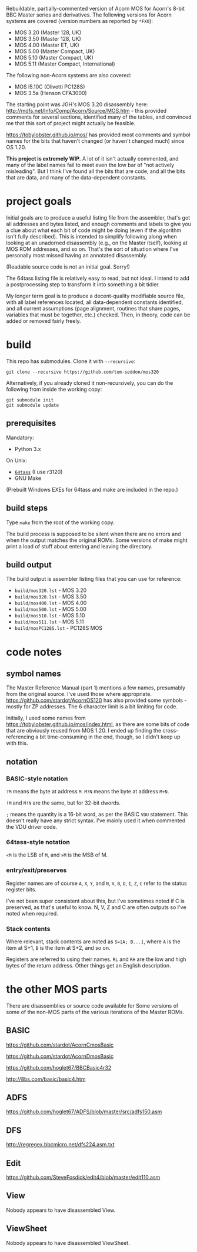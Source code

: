 Rebuildable, partially-commented version of Acorn MOS for Acorn's
8-bit BBC Master series and derivatives. The following versions for
Acorn systems are covered (version numbers as reported by `*FX0`):

- MOS 3.20 (Master 128, UK)
- MOS 3.50 (Master 128, UK)
- MOS 4.00 (Master ET, UK)
- MOS 5.00 (Master Compact, UK)
- MOS 5.10 (Master Compact, UK)
- MOS 5.11 (Master Compact, International)

The following non-Acorn systems are also covered:

- MOS I5.10C (Olivetti PC128S)
- MOS 3.5a (Henson CFA3000)

The starting point was JGH's MOS 3.20 disassembly here:
http://mdfs.net/Info/Comp/Acorn/Source/MOS.htm - this provided
comments for several sections, identified many of the tables, and
convinced me that this sort of project might actually be feasible.

https://tobylobster.github.io/mos/ has provided most comments and
symbol names for the bits that haven't changed (or haven't changed
much) since OS 1.20.

**This project is extremely WIP.** A lot of it isn't actually
commented, and many of the label names fail to meet even the low bar
of "not actively misleading". But I think I've found all the bits that
are code, and all the bits that are data, and many of the
data-dependent constants.

# project goals

Initial goals are to produce a useful listing file from the assembler,
that's got all addresses and bytes listed, and enough comments and
labels to give you a clue about what each bit of code might be doing
(even if the algorithm isn't fully described). This is intended to
simplify following along when looking at an unadorned disassembly
(e.g., on the Master itself), looking at MOS ROM addresses, and so on.
That's the sort of situation where I've personally most missed having
an annotated disassembly.

(Readable source code is not an initial goal. Sorry!)

The 64tass listing file is relatively easy to read, but not ideal. I
intend to add a postprocessing step to transform it into something a
bit tidier.

My longer term goal is to produce a decent-quality modifiable source
file, with all label references located, all data-dependent constants
identified, and all current assumptions (page alignment, routines that
share pages, variables that must be together, etc.) checked. Then, in
theory, code can be added or removed fairly freely.

# build

This repo has submodules. Clone it with `--recursive`:

    git clone --recursive https://github.com/tom-seddon/mos320
	
Alternatively, if you already cloned it non-recursively, you can do
the following from inside the working copy:

    git submodule init
	git submodule update

## prerequisites ##

Mandatory:

* Python 3.x

On Unix:

* [`64tass`](http://tass64.sourceforge.net/) (I use r3120)
* GNU Make

(Prebuilt Windows EXEs for 64tass and make are included in the repo.)

## build steps ##

Type `make` from the root of the working copy.

The build process is supposed to be silent when there are no errors
and when the output matches the original ROMs. Some versions of make
might print a load of stuff about entering and leaving the directory.

## build output

The build output is assembler listing files that you can use for
reference:

- `build/mos320.lst` - MOS 3.20
- `build/mos320.lst` - MOS 3.50
- `build/mos400.lst` - MOS 4.00
- `build/mos500.lst` - MOS 5.00
- `build/mos510.lst` - MOS 5.10
- `build/mos511.lst` - MOS 5.11
- `build/mosPC128S.lst` - PC128S MOS

# code notes

## symbol names ##

The Master Reference Manual (part 1) mentions a few names, presumably
from the original source. I've used those where appropriate.
https://github.com/stardot/AcornOS120 has also provided some symbols -
mostly for ZP addresses. The 6 character limit is a bit limiting for
code.

Initially, I used some names from
https://tobylobster.github.io/mos/index.html, as there are some bits
of code that are obviously reused from MOS 1.20. I ended up finding
the cross-referencing a bit time-consuming in the end, though, so I
didn't keep up with this.

## notation ##

### BASIC-style notation

`?M` means the byte at address `M`. `M?N` means the byte at address
`M+N`.

`!M` and `M!N` are the same, but for 32-bit dwords.

`;` means the quantity is a 16-bit word, as per the BASIC `VDU`
statement. This doesn't really have any strict syntax. I've mainly
used it when commented the VDU driver code.

### 64tass-style notation

`<M` is the LSB of `M`, and `>M` is the MSB of M.

### entry/exit/preserves ###

Register names are of course `A`, `X`, `Y`, and `N`, `V`, `B`, `D`,
`I`, `Z`, `C` refer to the status register bits.

I've not been super consistent about this, but I've sometimes noted if
C is preserved, as that's useful to know. N, V, Z and C are often
outputs so I've noted when required.

### Stack contents ###

Where relevant, stack contents are noted as `S=[A; B...]`, where `A`
is the item at S+1, `B` is the item at S+2, and so on.

Registers are referred to using their names. `RL` and `RH` are the low
and high bytes of the return address. Other things get an English
description.

# the other MOS parts

There are disassemblies or source code available for Some versions of
some of the non-MOS parts of the various iterations of the Master
ROMs.

## BASIC

https://github.com/stardot/AcornCmosBasic

https://github.com/stardot/AcornDmosBasic

https://github.com/hoglet67/BBCBasic4r32

http://8bs.com/basic/basic4.htm

## ADFS

https://github.com/hoglet67/ADFS/blob/master/src/adfs150.asm

## DFS

http://regregex.bbcmicro.net/dfs224.asm.txt

## Edit

https://github.com/SteveFosdick/edit4/blob/master/edit110.asm

## View

Nobody appears to have disassembled View.

## ViewSheet

Nobody appears to have disassembled ViewSheet.

